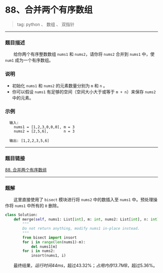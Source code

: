 # 88、合并两个有序数组
> tag: python 、 数组 、 双指针

***
### 题目描述

&emsp;&emsp;给你两个有序整数数组 `nums1` 和 `nums2`，请你将 `nums2` 合并到 `nums1` 中，使 `num1` 成为一个有序数组。

### 说明

* 初始化 `nums1` 和 `nums2` 的元素数量分别为 `m` 和 `n` 。
* 你可以假设 `nums1` 有足够的空间（空间大小大于或等于 `m + n`）来保存 `nums2` 中的元素。

### 示例

```
  输入:
    nums1 = [1,2,3,0,0,0], m = 3
    nums2 = [2,5,6],       n = 3

  输出: [1,2,2,3,5,6]
```

***
### 题目链接
[88. 合并两个有序数组](https://leetcode-cn.com/problems/merge-sorted-array/)

***
### 题解

&emsp;&emsp;这里直接使用了 `bisect` 模块进行将 `nums2` 中的数插入至 `nums1` 中。预处理操作将 `nums1` 中所有的 `0` 删除。

```python
class Solution:
    def merge(self, nums1: List[int], m: int, nums2: List[int], n: int) -> None:
        """
        Do not return anything, modify nums1 in-place instead.
        """
        from bisect import insort
        for i in range(len(nums1)-m):
            del nums1[m]
        for i in nums2:
            insort(nums1, i)
```

&emsp;&emsp;最终结果，*运行时间44ms*，超过43.32%；*占用内存13.7MB*，超过5.36%。
